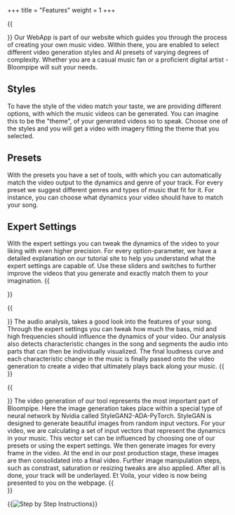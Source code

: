 +++
title = "Features"
weight = 1
+++

{{<section title="WebApp">}}
Our WebApp is part of our website which guides you through the process of creating your own music video. Within there, you are enabled to select different video generation styles and AI presets of varying degrees of complexity. Whether you are a casual music fan or a proficient digital artist - Bloompipe will suit your needs.

## Styles
To have the style of the video match your taste, we are providing different options, with which the music videos can be generated. You can imagine this to be the "theme", of your generated videos so to speak. Choose one of the styles and you will get a video with imagery fitting the theme that you selected.

## Presets
With the presets you have a set of tools, with which you can automatically match the video output to the dynamics and genre of your track. For every preset we suggest different genres and types of music that fit for it. For instance, you can choose what dynamics your video should have to match your song.

## Expert Settings
With the expert settings you can tweak the dynamics of the video to your liking with even higher precision. For every option-parameter, we have a detailed explanation on our tutorial site to help you understand what the expert settings are capable of. Use these sliders and switches to further improve the videos that you generate and exactly match them to your imagination.
{{</section>}}

{{<section title="Audio Analysis">}}
The audio analysis, takes a good look into the features of your song. Through the expert settings you can tweak how much the bass, mid and high frequencies should influence the dynamics of your video. Our analysis also detects characteristic changes in the song and segments the audio into parts that can then be individually visualized. The final loudness curve and each characteristic change in the music is finally passed onto the video generation to create a video that ultimately plays back along your music.
{{</section>}}

{{<section title="Video Generation">}}
The video generation of our tool represents the most important part of Bloompipe. Here the image generation takes place within a special type of neural network by Nvidia called StyleGAN2-ADA-PyTorch. StyleGAN is designed to generate beautiful images from random input vectors. For your video, we are calculating a set of input vectors that represent the dynamics in your music. This vector set can be influenced by choosing one of our presets or using the expert settings. We then generate images for every frame in the video. At the end in our post production stage, these images are then consolidated into a final video. Further image manipulation steps, such as constrast, saturation or resizing tweaks are also applied. After all is done, your track will be underlayed. Et Voila, your video is now being presented to you on the webpage.
{{</section>}}

{{<image src="img-steps.png" alt="Step by Step Instructions" caption="Step by Step Instructions">}}
